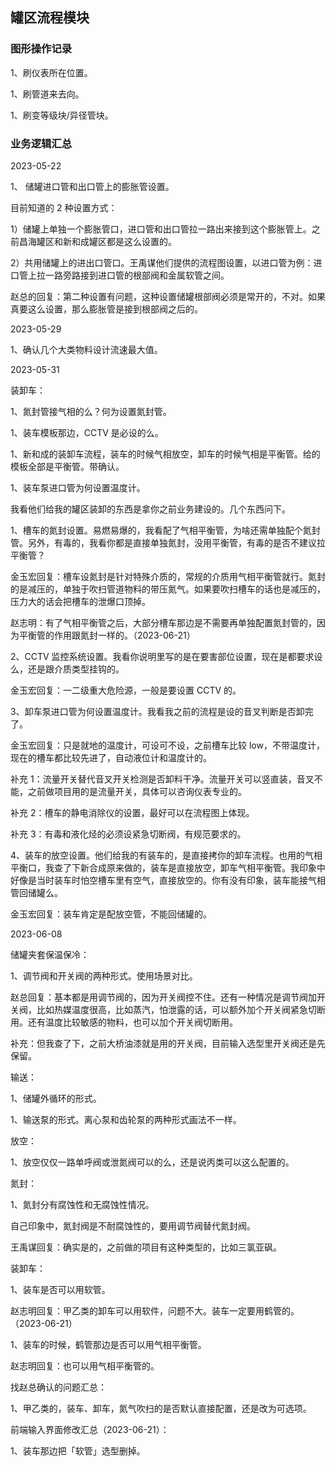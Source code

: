 ## 罐区流程模块

### 图形操作记录

1、刷仪表所在位置。

1、刷管道来去向。

1、刷变等级块/异径管块。

### 业务逻辑汇总

2023-05-22

1、 储罐进口管和出口管上的膨胀管设置。

目前知道的 2 种设置方式：

1）储罐上单独一个膨胀管口，进口管和出口管拉一路出来接到这个膨胀管上。之前昌海罐区和新和成罐区都是这么设置的。

2）共用储罐上的进出口管口。王禹谋他们提供的流程图设置，以进口管为例：进口管上拉一路旁路接到进口管的根部阀和金属软管之间。

赵总的回复：第二种设置有问题，这种设置储罐根部阀必须是常开的，不对。如果真要这么设置，那么膨胀管是接到根部阀之后的。

2023-05-29

1、确认几个大类物料设计流速最大值。

2023-05-31

装卸车：

1、氮封管接气相的么？何为设置氮封管。

1、装车模板那边，CCTV 是必设的么。

1、新和成的装卸车流程，装车的时候气相放空，卸车的时候气相是平衡管。给的模板全部是平衡管。带确认。

1、装车泵进口管为何设置温度计。

我看他们给我的罐区装卸的东西是拿你之前业务建设的。几个东西问下。

1、槽车的氮封设置。易燃易爆的，我看配了气相平衡管，为啥还需单独配个氮封管。另外，有毒的，我看你都是直接单独氮封，没用平衡管，有毒的是否不建议拉平衡管？

金玉宏回复：槽车设氮封是针对特殊介质的，常规的介质用气相平衡管就行。氮封的是减压的，单独于吹扫管道物料的带压氮气。如果要吹扫槽车的话也是减压的，压力大的话会把槽车的泄爆口顶掉。

赵志明：有了气相平衡管之后，大部分槽车那边是不需要再单独配置氮封管的，因为平衡管的作用跟氮封一样的。（2023-06-21）

2、CCTV 监控系统设置。我看你说明里写的是在要害部位设置，现在是都要求设么，还是跟介质类型挂钩的。

金玉宏回复：一二级重大危险源，一般是要设置 CCTV 的。

3、卸车泵进口管为何设置温度计。我看我之前的流程是设的音叉判断是否卸完了。

金玉宏回复：只是就地的温度计，可设可不设，之前槽车比较 low，不带温度计，现在的槽车都比较先进了，自动液位计和温度计的。

补充 1：流量开关替代音叉开关检测是否卸料干净。流量开关可以竖直装，音叉不能，之前做项目用的是流量开关，具体可以咨询仪表专业的。

补充 2：槽车的静电消除仪的设置，最好可以在流程图上体现。

补充 3：有毒和液化烃的必须设紧急切断阀，有规范要求的。

4、装车的放空设置。他们给我的有装车的，是直接拷你的卸车流程。也用的气相平衡口，我查了下新合成原来做的，装车是直接放空，卸车气相平衡管。我印象中好像是当时装车时怕空槽车里有空气，直接放空的。你有没有印象，装车能接气相管回储罐么。

金玉宏回复：装车肯定是配放空管，不能回储罐的。

2023-06-08

储罐夹套保温保冷：

1、调节阀和开关阀的两种形式。使用场景对比。

赵总回复：基本都是用调节阀的，因为开关阀控不住。还有一种情况是调节阀加开关阀，比如热媒温度很高，比如蒸汽，怕泄露的话，可以额外加个开关阀紧急切断用。还有温度比较敏感的物料，也可以加个开关阀切断用。

补充：但我查了下，之前大桥油漆就是用的开关阀，目前输入选型里开关阀还是先保留。

输送：

1、储罐外循环的形式。

1、输送泵的形式。离心泵和齿轮泵的两种形式画法不一样。

放空：

1、放空仅仅一路单呼阀或泄氮阀可以的么，还是说丙类可以这么配置的。

氮封：

1、氮封分有腐蚀性和无腐蚀性情况。

自己印象中，氮封阀是不耐腐蚀性的，要用调节阀替代氮封阀。

王禹谋回复：确实是的，之前做的项目有这种类型的，比如三氯亚砜。

装卸车：

1、装车是否可以用软管。

赵志明回复：甲乙类的卸车可以用软件，问题不大。装车一定要用鹤管的。（2023-06-21）

1、装车的时候，鹤管那边是否可以用气相平衡管。

赵志明回复：也可以用气相平衡管的。




找赵总确认的问题汇总：

1、甲乙类的，装车、卸车，氮气吹扫的是否默认直接配置，还是改为可选项。




前端输入界面修改汇总（2023-06-21）：

1、装车那边把「软管」选型删掉。



